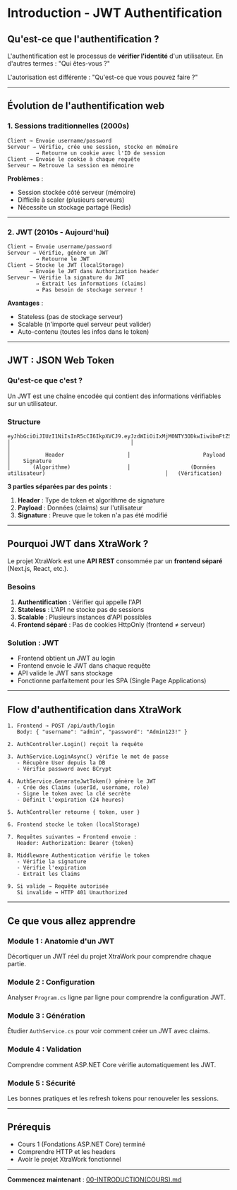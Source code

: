 # Introduction - JWT Authentification

## Qu'est-ce que l'authentification ?

L'authentification est le processus de **vérifier l'identité** d'un utilisateur. En d'autres termes : "Qui êtes-vous ?"

L'autorisation est différente : "Qu'est-ce que vous pouvez faire ?"

---

## Évolution de l'authentification web

### 1. Sessions traditionnelles (2000s)

```
Client → Envoie username/password
Serveur → Vérifie, crée une session, stocke en mémoire
         → Retourne un cookie avec l'ID de session
Client → Envoie le cookie à chaque requête
Serveur → Retrouve la session en mémoire
```

**Problèmes** :
- Session stockée côté serveur (mémoire)
- Difficile à scaler (plusieurs serveurs)
- Nécessite un stockage partagé (Redis)

---

### 2. JWT (2010s - Aujourd'hui)

```
Client → Envoie username/password
Serveur → Vérifie, génère un JWT
         → Retourne le JWT
Client → Stocke le JWT (localStorage)
       → Envoie le JWT dans Authorization header
Serveur → Vérifie la signature du JWT
         → Extrait les informations (claims)
         → Pas besoin de stockage serveur !
```

**Avantages** :
- Stateless (pas de stockage serveur)
- Scalable (n'importe quel serveur peut valider)
- Auto-contenu (toutes les infos dans le token)

---

## JWT : JSON Web Token

### Qu'est-ce que c'est ?

Un JWT est une chaîne encodée qui contient des informations vérifiables sur un utilisateur.

### Structure

```
eyJhbGciOiJIUzI1NiIsInR5cCI6IkpXVCJ9.eyJzdWIiOiIxMjM0NTY3ODkwIiwibmFtZSI6IkpvaG4gRG9lIiwiaWF0IjoxNTE2MjM5MDIyfQ.SflKxwRJSMeKKF2QT4fwpMeJf36POk6yJV_adQssw5c
│                                      │                                                                              │
│           Header                    │                       Payload                                                │    Signature
│       (Algorithme)                  │                   (Données utilisateur)                                      │   (Vérification)
```

**3 parties séparées par des points** :
1. **Header** : Type de token et algorithme de signature
2. **Payload** : Données (claims) sur l'utilisateur
3. **Signature** : Preuve que le token n'a pas été modifié

---

## Pourquoi JWT dans XtraWork ?

Le projet XtraWork est une **API REST** consommée par un **frontend séparé** (Next.js, React, etc.).

### Besoins

1. **Authentification** : Vérifier qui appelle l'API
2. **Stateless** : L'API ne stocke pas de sessions
3. **Scalable** : Plusieurs instances d'API possibles
4. **Frontend séparé** : Pas de cookies HttpOnly (frontend ≠ serveur)

### Solution : JWT

- Frontend obtient un JWT au login
- Frontend envoie le JWT dans chaque requête
- API valide le JWT sans stockage
- Fonctionne parfaitement pour les SPA (Single Page Applications)

---

## Flow d'authentification dans XtraWork

```
1. Frontend → POST /api/auth/login
   Body: { "username": "admin", "password": "Admin123!" }

2. AuthController.Login() reçoit la requête

3. AuthService.LoginAsync() vérifie le mot de passe
   - Récupère User depuis la DB
   - Vérifie password avec BCrypt
   
4. AuthService.GenerateJwtToken() génère le JWT
   - Crée des Claims (userId, username, role)
   - Signe le token avec la clé secrète
   - Définit l'expiration (24 heures)

5. AuthController retourne { token, user }

6. Frontend stocke le token (localStorage)

7. Requêtes suivantes → Frontend envoie :
   Header: Authorization: Bearer {token}

8. Middleware Authentication vérifie le token
   - Vérifie la signature
   - Vérifie l'expiration
   - Extrait les Claims
   
9. Si valide → Requête autorisée
   Si invalide → HTTP 401 Unauthorized
```

---

## Ce que vous allez apprendre

### Module 1 : Anatomie d'un JWT

Décortiquer un JWT réel du projet XtraWork pour comprendre chaque partie.

### Module 2 : Configuration

Analyser `Program.cs` ligne par ligne pour comprendre la configuration JWT.

### Module 3 : Génération

Étudier `AuthService.cs` pour voir comment créer un JWT avec claims.

### Module 4 : Validation

Comprendre comment ASP.NET Core vérifie automatiquement les JWT.

### Module 5 : Sécurité

Les bonnes pratiques et les refresh tokens pour renouveler les sessions.

---

## Prérequis

- Cours 1 (Fondations ASP.NET Core) terminé
- Comprendre HTTP et les headers
- Avoir le projet XtraWork fonctionnel

---

**Commencez maintenant** : [00-INTRODUCTION(COURS).md](./00-INTRODUCTION(COURS).md)

